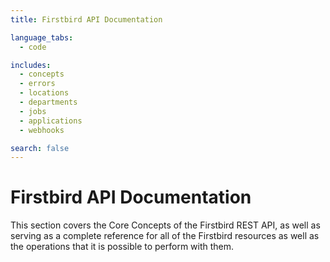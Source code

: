 ```yaml
---
title: Firstbird API Documentation

language_tabs:
  - code

includes:
  - concepts
  - errors
  - locations
  - departments
  - jobs
  - applications
  - webhooks

search: false
---
```


# Firstbird API Documentation

This section covers the Core Concepts of the Firstbird REST API, as well as serving as a complete reference for all of the Firstbird resources as well as the operations that it is possible to perform with them.
